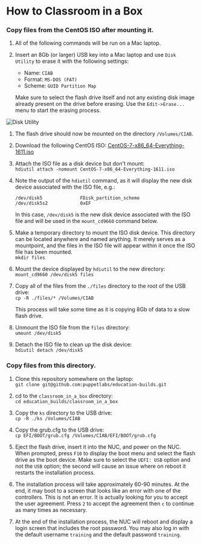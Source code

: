 # How to Classroom in a Box

### Copy files from the CentOS ISO after mounting it.

1. All of the following commands will be run on a Mac laptop.

1. Insert an 8Gb (or larger) USB key into a Mac laptop and use `Disk Utility` to erase it with the following settings:
    * Name:   `CIAB`
    * Format: `MS-DOS (FAT)`
    * Scheme: `GUID Partition Map`

    Make sure to select the flash drive itself and not any existing disk image already present on the drive before erasing. Use the `Edit->Erase...` menu to start the erasing process.

![Disk Utility](images/disk_utility.jpg)

1. The flash drive should now be mounted on the directory `/Volumes/CIAB`.
    
1. Download the following CentOS ISO: [CentOS-7-x86_64-Everything-1611.iso](http://archive.kernel.org/centos-vault/7.3.1611/isos/x86_64/CentOS-7-x86_64-Everything-1611.iso)

1. Attach the ISO file as a disk device but don't mount:  
    `hdiutil attach -nomount CentOS-7-x86_64-Everything-1611.iso`

1. Note the output of the `hdiutil` command, as it will display the new disk device associated with the ISO file, e.g.:  

   `/dev/disk5          	FDisk_partition_scheme`  
   `/dev/disk5s2        	0xEF`  

   In this case, `/dev/disk5` is the new disk device associated with the ISO file and will be used in the `mount_cd9660` command below.

1. Make a temporary directory to mount the ISO disk device. This directory can be located anywhere and named anything. It merely serves as a mountpoint, and the files in the ISO file will appear within it once the ISO file has been mounted.  
    `mkdir files`

1. Mount the device displayed by `hdiutil` to the new directory:  
    `mount_cd9660 /dev/disk5 files`

1. Copy all of the files from the `./files` directory to the root of the USB drive:  
    `cp -R ./files/* /Volumes/CIAB`
    
    This process will take some time as it is copying 8Gb of data to a slow flash drive.
    
1. Unmount the ISO file from the `files` directory:  
   `umount /dev/disk5`
   
1. Detach the ISO file to clean up the disk device:  
   `hdiutil detach /dev/disk5`

### Copy files from this directory.

1. Clone this repository somewhere on the laptop:  
    `git clone git@github.com:puppetlabs/education-builds.git`
    
1. cd to the `classroom_in_a_box` directory:  
    `cd education_builds/classroom_in_a_box`
    
1. Copy the `ks` directory to the USB drive:  
    `cp -R ./ks /Volumes/CIAB`
    
1. Copy the grub.cfg to the USB drive:  
    `cp EFI/BOOT/grub.cfg /Volumes/CIAB/EFI/BOOT/grub.cfg`
    
1. Eject the flash drive, insert it into the NUC, and power on the NUC. When prompted, press `F10` to display the boot menu and select the flash drive as the boot device.
   Make sure to select the `UEFI: USB` option and not the `USB` option; the second will cause an issue where on reboot it restarts the installation process.

1. The installation process will take approximately 60-90 minutes.  At the end, it may boot to a screen that looks like an error with one of the controllers.  This is not an error.  It is actually looking for you to accept the user agreement.  Press `2` to accept the agreement then `c` to continue as many times as necessary.

1. At the end of the installation process, the NUC will reboot and display a login screen that includes the root password. You may also log in with the default username `training` and the default password `training`.

